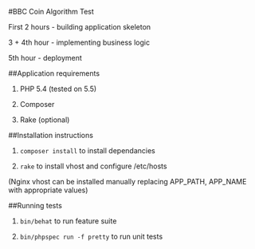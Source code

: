 #BBC Coin Algorithm Test

First 2 hours - building application skeleton

3 + 4th hour - implementing business logic

5th hour - deployment


##Application requirements

1. PHP 5.4 (tested on 5.5)

2. Composer

3. Rake (optional)


##Installation instructions

1. `composer install` to install dependancies

2. `rake` to install vhost and configure /etc/hosts

(Nginx vhost can be installed manually replacing APP_PATH, APP_NAME with appropriate values)


##Running tests

1. `bin/behat` to run feature suite

2. `bin/phpspec run -f pretty` to run unit tests